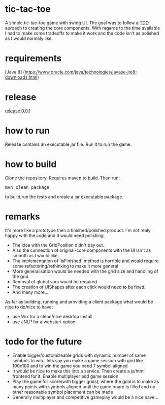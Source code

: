# tic-tac-toe

A simple tic-tac-toe game with swing UI. The goal was to follow a [TDD](https://en.wikipedia.org/wiki/Test-driven_development) aproach to creating the core components. With regards to the time available I had to make some tradeoffs to make it work and the code isn't as polished as I would normaly like.

# requirements

[Java 8] (https://www.oracle.com/java/technologies/javase-jre8-downloads.html)

# release

[release 0.0.1](https://github.com/xSakix/tic-tac-toe/releases/tag/0.0.1)

# how to run

Release contains an executable jar file. Run it to run the game.

# how to build

Clone the repository. Requires maven to build. Then run:

<pre>
mvn clean package 
</pre>

to build,run the tests and create a jar executable package.

# remarks

It's more like a prototype then a finished/polished product. I'm not realy happy with the code and it would need polishing. 
* The idea with the GridPosition didn't pay out. 
* Also the connection of original-core components with the UI isn't as smooth as I would like. 
* The implementation of 'isFinished' method is horrible and would require some refactoring/rethinking to make it more general
* More generalisation would be needed with the grid size and handling of the grid
* Removal of global vars would be required
* The creation of UIShapes after each click would need to be fixed.
* And many more...

As far as building, running and providing a client package what would be nice to do/nice to have:
* use Wix for a clean/nice  desktop install
* use JNLP for a webstart option

# todo for the future
* Enable bigger/customizeable grids with dynamic number of same symbols to win...lets say you make a game session with grid like 100x100 and to win the game you need 7 symbol aligned
* It would be nice to make this into a service. Then create a js/html frontend for it. Enable multiplayer and game session
* Play the game for score(with bigger grids), where the goal is to make as many points with symbols aligned until the game board is filled and no other reasonable symbol placement can be made
* Generally multiplayer and competitive gameplay would be a nice have...
